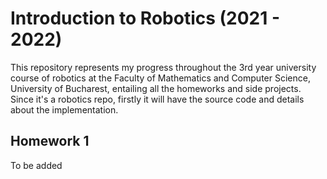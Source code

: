 # Introduction to Robotics (2021 - 2022)
This repository represents my progress throughout the 3rd year university course of robotics at the Faculty of Mathematics and Computer Science, University of Bucharest, entailing all the homeworks and side projects. 
Since it's a robotics repo, firstly it will have the source code and details about the implementation.

## Homework 1
To be added

